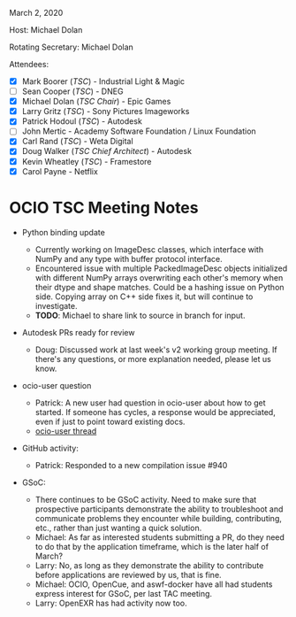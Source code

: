 <!-- SPDX-License-Identifier: CC-BY-4.0 -->
<!-- Copyright Contributors to the OpenColorIO Project. -->

March 2, 2020

Host: Michael Dolan

Rotating Secretary: Michael Dolan

Attendees:
  * [X] Mark Boorer (_TSC_) - Industrial Light & Magic
  * [ ] Sean Cooper (_TSC_) - DNEG
  * [X] Michael Dolan (_TSC Chair_) - Epic Games
  * [X] Larry Gritz (_TSC_) - Sony Pictures Imageworks
  * [X] Patrick Hodoul (_TSC_) - Autodesk
  * [ ] John Mertic - Academy Software Foundation / Linux Foundation
  * [X] Carl Rand (_TSC_) - Weta Digital
  * [X] Doug Walker (_TSC Chief Architect_) - Autodesk
  * [X] Kevin Wheatley (_TSC_) - Framestore
  * [X] Carol Payne - Netflix

# **OCIO TSC Meeting Notes**

* Python binding update
    - Currently working on ImageDesc classes, which interface with NumPy and 
      any type with buffer protocol interface.
    - Encountered issue with multiple PackedImageDesc objects initialized with 
      different NumPy arrays overwriting each other's memory when their dtype
      and shape matches. Could be a hashing issue on Python side. Copying array
      on C++ side fixes it, but will continue to investigate.
    - **TODO**: Michael to share link to source in branch for input.

* Autodesk PRs ready for review
    - Doug: Discussed work at last week's v2 working group meeting. If there's 
      any questions, or more explanation needed, please let us know.

* ocio-user question
    - Patrick: A new user had question in ocio-user about how to get started. If 
      someone has cycles, a response would be appreciated, even if just to point 
      toward existing docs.
    - [ocio-user thread](https://lists.aswf.io/g/ocio-user/topic/getting_started_with_ocio/71538664?p=,,,20,0,0,0::recentpostdate%2Fsticky,,,20,2,0,71538664)

* GitHub activity:
    - Patrick: Responded to a new compilation issue #940
    
* GSoC:
    - There continues to be GSoC activity. Need to make sure that prospective 
      participants demonstrate the ability to troubleshoot and communicate 
      problems they encounter while building, contributing, etc., rather than 
      just wanting a quick solution.
    - Michael: As far as interested students submitting a PR, do they need to
      do that by the application timeframe, which is the later half of March?
    - Larry: No, as long as they demonstrate the ability to contribute before
      applications are reviewed by us, that is fine.
    - Michael: OCIO, OpenCue, and aswf-docker have all had students express 
      interest for GSoC, per last TAC meeting.
    - Larry: OpenEXR has had activity now too.
